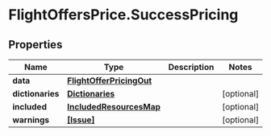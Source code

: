 # FlightOffersPrice.SuccessPricing

## Properties

Name | Type | Description | Notes
------------ | ------------- | ------------- | -------------
**data** | [**FlightOfferPricingOut**](FlightOfferPricingOut.md) |  | 
**dictionaries** | [**Dictionaries**](Dictionaries.md) |  | [optional] 
**included** | [**IncludedResourcesMap**](IncludedResourcesMap.md) |  | [optional] 
**warnings** | [**[Issue]**](Issue.md) |  | [optional] 


